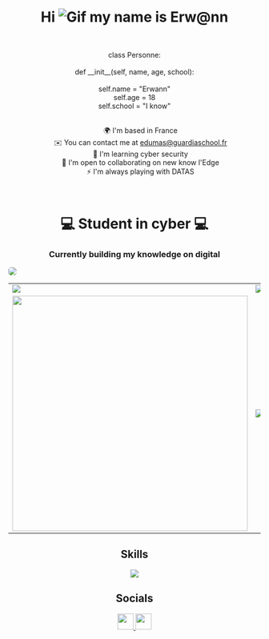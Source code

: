<h1 align="center">Hi <img src="https://user-images.githubusercontent.com/18350557/176309783-0785949b-9127-417c-8b55-ab5a4333674e.gif" alt="Gif"> my name is Erw@nn</h1>
<br>
<p align="center">
class Personne:
<br><br>
    def __init__(self, name, age, school): 
    <br><br>
        self.name = "Erwann"
        <br>
        self.age = 18
        <br>
        self.school = "I know"
</p>
    </pre>
    <ul align="center">
      <br>
        🌍 I'm based in France
      <br>
        ✉️ You can contact me at <a href="mailto:edumas@guardiaschool.fr">edumas@guardiaschool.fr</a>
      <br>
        🧠 I'm learning cyber security
      <br>
        🤝 I'm open to collaborating on new know l'Edge
      <br>
        ⚡ I'm always playing with DATAS
    </ul>
<br>
<p align="center">
<h1 align="center">💻 Student in cyber 💻</h1>
<h3 align="center">Currently building my knowledge on digital</h3>
<table>
  <tr>
    <img style="border-radius: 5px" align="center" src="https://github-readme-activity-graph.vercel.app/graph?username=erwann-dms&theme=high-contrast&line=9745f5&title_color=9745f5">
  <tr>
    <td>
      <img align="center" src="https://github-readme-stats.vercel.app/api?username=erwann-dms&count_private=true&show_icons=true&theme=midnight-purple&rank_icon=github&hide=prs,issues,contribs&show=reviews,prs_merged,prs_merged_percentage">
    </td>
    <td>
      <img align="center" src="https://streak-stats.demolab.com?user=erwann-dms&theme=midnight-purple">
    </td>
  </tr>
  <tr>
    <td>
      <img align="center" width="470" src="https://github-readme-stats.vercel.app/api/pin/?username=erwann-dms&repo=webpack&theme=midnight-purple&show_owner=true"/>
    </td>
    <td>
      <img align="center" src="https://github-contributor-stats.vercel.app/api?username=erwann-dms&limit=3&theme=midnight-purple&show_owner=true&combine_all_yearly_contributions=true"/>
    </td>
  </tr>
</table>
</p>

<h2 align="center">Skills</h2>
<p align="center">
  <img src="https://skillicons.dev/icons?i=arch,bash,c,git,github,html,css,js,kali,linux,md,mongodb,mysql,neovim,nodejs,powershell,py,regex,vscode&perline=19">
</p>

<h2 align="center">Socials</h2>
<p align="center"> 
  <a href="https://discord.com/users/erwann.dms_83" target="_blank" rel="noreferrer"> 
    <picture> 
      <source media="(prefers-color-scheme: dark)" srcset="https://raw.githubusercontent.com/danielcranney/readme-generator/main/public/icons/socials/discord-dark.svg" /> 
      <source media="(prefers-color-scheme: light)" srcset="https://raw.githubusercontent.com/danielcranney/readme-generator/main/public/icons/socials/discord.svg" /> 
      <img src="https://raw.githubusercontent.com/danielcranney/readme-generator/main/public/icons/socials/discord.svg" width="32" height="32" /> 
    </picture> 
  </a>
  <a href="https://www.linkedin.com/in/erwann-dumas-96643132b" target="_blank" rel="noreferrer">
      <source media="(prefers-color-scheme: dark)" srcset="https://raw.githubusercontent.com/danielcranney/readme-generator/main/public/icons/socials/linkedin-dark.svg" /> 
      <source media="(prefers-color-scheme: light)" srcset="https://raw.githubusercontent.com/danielcranney/readme-generator/main/public/icons/socials/linkedin.svg" />
      <img src="https://raw.githubusercontent.com/danielcranney/readme-generator/main/public/icons/socials/linkedin.svg" width="32" height="32" />
  </a>
</p>
